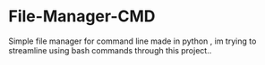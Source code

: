 # File-Manager-CMD

Simple file manager for command line made in python , im trying to streamline using bash commands through this project..